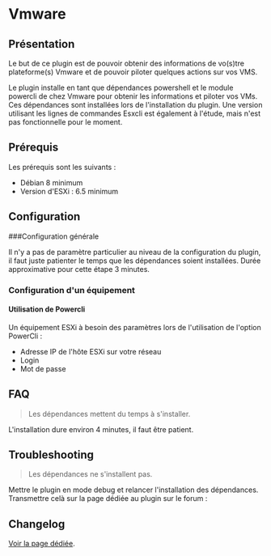 # Vmware

## Présentation

Le but de ce plugin est de pouvoir obtenir des informations de vo(s)tre plateforme(s) Vmware et de pouvoir piloter quelques actions sur vos VMS.

Le plugin installe en tant que dépendances powershell et le module powercli de chez Vmware pour obtenir les informations et piloter vos VMs. Ces dépendances sont installées lors de l'installation du plugin.
Une version utilisant les lignes de commandes Esxcli est également à l'étude, mais n'est pas fonctionnelle pour le moment.


## Prérequis 

Les prérequis sont les suivants : 
* Débian 8 minimum
* Version d'ESXi : 6.5 minimum

## Configuration

###Configuration générale

Il n'y a pas de paramètre particulier au niveau de la configuration du plugin, il faut juste patienter le temps que les dépendances soient installées. Durée approximative pour cette étape 3 minutes.

### Configuration d'un équipement

#### Utilisation de Powercli

Un équipement ESXi à besoin des paramètres lors de l'utilisation de l'option PowerCli :

* Adresse IP de l'hôte ESXi sur votre réseau
* Login
* Mot de passe




## FAQ

> Les dépendances mettent du temps à s'installer.

L'installation dure environ 4 minutes, il faut être patient.


## Troubleshooting

> Les dépendances ne s'installent pas.

Mettre le plugin en mode debug et relancer l'installation des dépendances. Transmettre celà sur la page dédiée au plugin sur le forum : 



## Changelog

[Voir la page dédiée](changelog.md).
